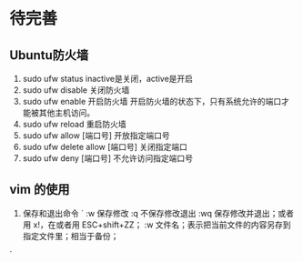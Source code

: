 # 待完善
##  Ubuntu防火墙

1. sudo ufw status   inactive是关闭，active是开启 
2. sudo ufw disable  关闭防火墙
3. sudo ufw enable 开启防火墙 开启防火墙的状态下，只有系统允许的端口才能被其他主机访问。
4. sudo ufw reload 重启防火墙
5. sudo ufw allow [端口号]   开放指定端口号
6. sudo ufw delete allow [端口号]  关闭指定端口
7. sudo ufw deny [端口号] 不允许访问指定端口号 



## vim 的使用  

1. 保存和退出命令
`
:w  保存修改
:q  不保存修改退出
:wq   保存修改并退出；或者用 x!，在或者用 ESC+shift+ZZ；
:w 文件名；表示把当前文件的内容另存到指定文件里；相当于备份；

`
